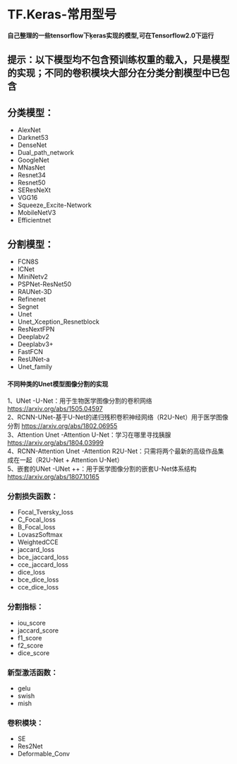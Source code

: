 # TF.Keras-常用型号

__自己整理的一些tensorflow下ķeras实现的模型,可在Tensorflow2.0下运行__

## 提示：以下模型均不包含预训练权重的载入，只是模型的实现；不同的卷积模块大部分在分类分割模型中已包含

## 分类模型：
* AlexNet
* Darknet53
* DenseNet
* Dual_path_network
* GoogleNet
* MNasNet
* Resnet34
* Resnet50
* SEResNeXt
* VGG16
* Squeeze_Excite-Network
* MobileNetV3
* Efficientnet

## 分割模型：
* FCN8S
* ICNet
* MiniNetv2
* PSPNet-ResNet50
* RAUNet-3D
* Refinenet
* Segnet
* Unet
* Unet_Xception_Resnetblock
* ResNextFPN
* Deeplabv2
* Deeplabv3+
* FastFCN
* ResUNet-a
* Unet_family

#### 不同种类的Unet模型图像分割的实现
1、UNet -U-Net：用于生物医学图像分割的卷积网络 https://arxiv.org/abs/1505.04597 <br>
2、RCNN-UNet-基于U-Net的递归残积卷积神经网络（R2U-Net）用于医学图像分割 https://arxiv.org/abs/1802.06955 <br>
3、Attention Unet -Attention U-Net：学习在哪里寻找胰腺 https://arxiv.org/abs/1804.03999 <br>
4、RCNN-Attention Unet -Attention R2U-Net：只需将两个最新的高级作品集成在一起（R2U-Net + Attention U-Net） <br>
5、嵌套的UNet -UNet ++：用于医学图像分割的嵌套U-Net体系结构 https://arxiv.org/abs/1807.10165 <br>

### 分割损失函数：
* Focal_Tversky_loss
* C_Focal_loss
* B_Focal_loss
* LovaszSoftmax
* WeightedCCE
* jaccard_loss
* bce_jaccard_loss
* cce_jaccard_loss
* dice_loss
* bce_dice_loss
* cce_dice_loss

### 分割指标：
* iou_score
* jaccard_score
* f1_score
* f2_score
* dice_score

### 新型激活函数：
* gelu
* swish
* mish

### 卷积模块：
* SE
* Res2Net
* Deformable_Conv
